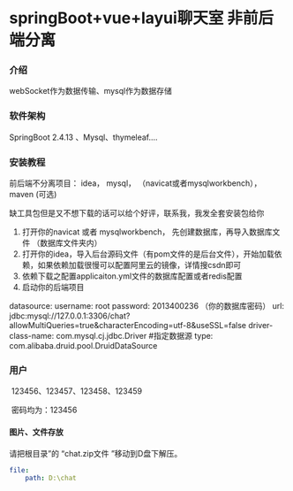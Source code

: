 # springBoot+vue+layui聊天室 非前后端分离

### 介绍
webSocket作为数据传输、mysql作为数据存储

### 软件架构
SpringBoot 2.4.13  、Mysql、thymeleaf....


### 安装教程


前后端不分离项目：
idea，
mysql，
（navicat或者mysqlworkbench），
maven (可选)

缺工具包但是又不想下载的话可以给个好评，联系我，我发全套安装包给你


1. 打开你的navicat 或者 mysqlworkbench， 先创建数据库，再导入数据库文件 （数据库文件夹内）
2. 打开你的idea，导入后台源码文件（有pom文件的是后台文件），开始加载依赖，如果依赖加载很慢可以配置阿里云的镜像，详情搜csdn即可
3. 依赖下载之配置applicaiton.yml文件的数据库配置或者redis配置
4. 启动你的后端项目

datasource:
username: root
password: 2013400236 （你的数据库密码）
url: jdbc:mysql://127.0.0.1:3306/chat?allowMultiQueries=true&characterEncoding=utf-8&useSSL=false
driver-class-name: com.mysql.cj.jdbc.Driver
#指定数据源
type: com.alibaba.druid.pool.DruidDataSource 



### 用户

​		123456、123457、123458、123459

​		密码均为：123456

#### 图片、文件存放

请把根目录”的 “chat.zip文件 ”移动到D盘下解压。

```yml
file:
	path: D:\chat  
```


